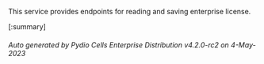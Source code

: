 






This service provides endpoints for reading and saving enterprise license.

[:summary]

###### Auto generated by Pydio Cells Enterprise Distribution v4.2.0-rc2 on 4-May-2023
